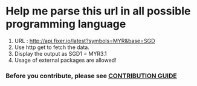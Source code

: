 # Help me parse this url in all possible programming language
1) URL : <http://api.fixer.io/latest?symbols=MYR&base=SGD>
2) Use http get to fetch the data. 
3) Display the output as SGD1 = MYR3.1 
4) Usage of external packages are allowed! 

### Before you contribute, please see [CONTRIBUTION GUIDE](https://github.com/kohchihao/json-parsing/blob/master/Contributing.md)
